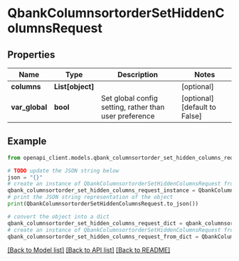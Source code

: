 # QbankColumnsortorderSetHiddenColumnsRequest


## Properties

Name | Type | Description | Notes
------------ | ------------- | ------------- | -------------
**columns** | **List[object]** |  | [optional] 
**var_global** | **bool** | Set global config setting, rather than user preference | [optional] [default to False]

## Example

```python
from openapi_client.models.qbank_columnsortorder_set_hidden_columns_request import QbankColumnsortorderSetHiddenColumnsRequest

# TODO update the JSON string below
json = "{}"
# create an instance of QbankColumnsortorderSetHiddenColumnsRequest from a JSON string
qbank_columnsortorder_set_hidden_columns_request_instance = QbankColumnsortorderSetHiddenColumnsRequest.from_json(json)
# print the JSON string representation of the object
print(QbankColumnsortorderSetHiddenColumnsRequest.to_json())

# convert the object into a dict
qbank_columnsortorder_set_hidden_columns_request_dict = qbank_columnsortorder_set_hidden_columns_request_instance.to_dict()
# create an instance of QbankColumnsortorderSetHiddenColumnsRequest from a dict
qbank_columnsortorder_set_hidden_columns_request_from_dict = QbankColumnsortorderSetHiddenColumnsRequest.from_dict(qbank_columnsortorder_set_hidden_columns_request_dict)
```
[[Back to Model list]](../README.md#documentation-for-models) [[Back to API list]](../README.md#documentation-for-api-endpoints) [[Back to README]](../README.md)


